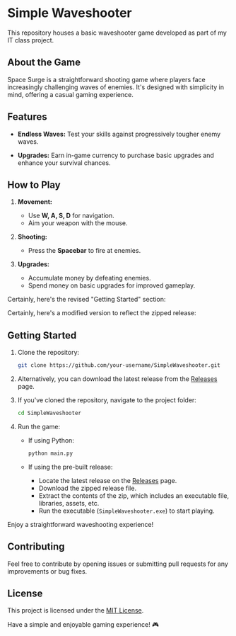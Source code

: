 # Simple Waveshooter

This repository houses a basic waveshooter game developed as part of my IT class project.

## About the Game

Space Surge is a straightforward shooting game where players face increasingly challenging waves of enemies. It's designed with simplicity in mind, offering a casual gaming experience.

## Features

- **Endless Waves:** Test your skills against progressively tougher enemy waves.
  
- **Upgrades:** Earn in-game currency to purchase basic upgrades and enhance your survival chances.

## How to Play

1. **Movement:**
   - Use **W, A, S, D** for navigation.
   - Aim your weapon with the mouse.

2. **Shooting:**
   - Press the **Spacebar** to fire at enemies.

3. **Upgrades:**
   - Accumulate money by defeating enemies.
   - Spend money on basic upgrades for improved gameplay.

Certainly, here's the revised "Getting Started" section:

Certainly, here's a modified version to reflect the zipped release:

## Getting Started

1. Clone the repository:

   ```bash
   git clone https://github.com/your-username/SimpleWaveshooter.git
   ```

2. Alternatively, you can download the latest release from the [Releases](https://github.com/your-username/SimpleWaveshooter/releases) page.

3. If you've cloned the repository, navigate to the project folder:

   ```bash
   cd SimpleWaveshooter
   ```

4. Run the game:

   - If using Python:
     ```bash
     python main.py
     ```

   - If using the pre-built release:
     - Locate the latest release on the [Releases](https://github.com/your-username/SimpleWaveshooter/releases) page.
     - Download the zipped release file.
     - Extract the contents of the zip, which includes an executable file, libraries, assets, etc.
     - Run the executable (`SimpleWaveshooter.exe`) to start playing.

Enjoy a straightforward waveshooting experience!

## Contributing

Feel free to contribute by opening issues or submitting pull requests for any improvements or bug fixes.

## License

This project is licensed under the [MIT License](LICENSE).

Have a simple and enjoyable gaming experience! 🎮
